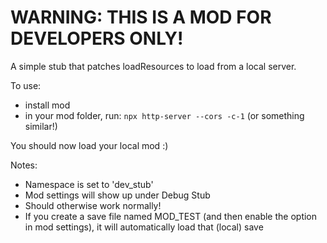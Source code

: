 # WARNING: THIS IS A MOD FOR DEVELOPERS ONLY!

A simple stub that patches loadResources to load from a local server.

To use:
- install mod
- in your mod folder, run: `npx http-server --cors -c-1` (or something similar!)

You should now load your local mod :)


Notes:

- Namespace is set to 'dev_stub'
- Mod settings will show up under Debug Stub
- Should otherwise work normally!
- If you create a save file named MOD_TEST (and then enable the option in mod settings), it will automatically load that (local) save